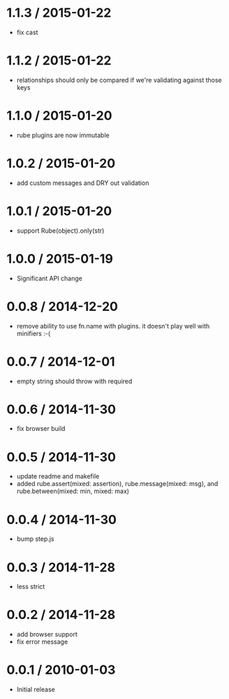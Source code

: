 
1.1.3 / 2015-01-22
==================

  * fix cast

1.1.2 / 2015-01-22
==================

  * relationships should only be compared if we're validating against those keys

1.1.0 / 2015-01-20
==================

  * rube plugins are now immutable

1.0.2 / 2015-01-20
==================

  * add custom messages and DRY out validation

1.0.1 / 2015-01-20
==================

  * support Rube(object).only(str)

1.0.0 / 2015-01-19
==================

* Significant API change

0.0.8 / 2014-12-20
==================

* remove ability to use fn.name with plugins. it doesn't play well with minifiers :-(

0.0.7 / 2014-12-01
==================

  * empty string should throw with required

0.0.6 / 2014-11-30
==================

  * fix browser build

0.0.5 / 2014-11-30
==================

  * update readme and makefile
  * added rube.assert(mixed: assertion), rube.message(mixed: msg), and rube.between(mixed: min, mixed: max)

0.0.4 / 2014-11-30
==================

  * bump step.js

0.0.3 / 2014-11-28
==================

  * less strict

0.0.2 / 2014-11-28
==================

  * add browser support
  * fix error message

0.0.1 / 2010-01-03
==================

  * Initial release
